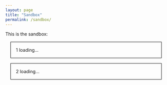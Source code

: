 ```yaml
---
layout: page
title: "Sandbox"
permalink: /sandbox/
---
```

<div class="content-wrapper">
    <p>This is the sandbox:</p>
</div>
<div id="sand-box1">
1 loading...
</div>
<div id="sand-box2">
2 loading...
</div>
<script>
(function(){
    fetch('/helloworld')
    .then(response => response.text())
    .then(data => {
        document.getElementById('sand-box1').innerHTML = data;
    });
    fetch('/foo/bar')
    .then(response => response.text())
    .then(data => {
        document.getElementById('sand-box2').innerHTML = data;
    });
}());
</script>
<style>
#sand-box1 {
    border: 1px solid black;
    padding: 1rem;
    margin: 1rem;
}
#sand-box2 {
    border: 1px solid black;
    padding: 1rem;
    margin: 1rem;
}
</style>
